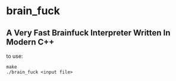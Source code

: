 # brain_fuck
## A Very Fast Brainfuck Interpreter Written In Modern C++

to use:
```
make
./brain_fuck <input file>
```



